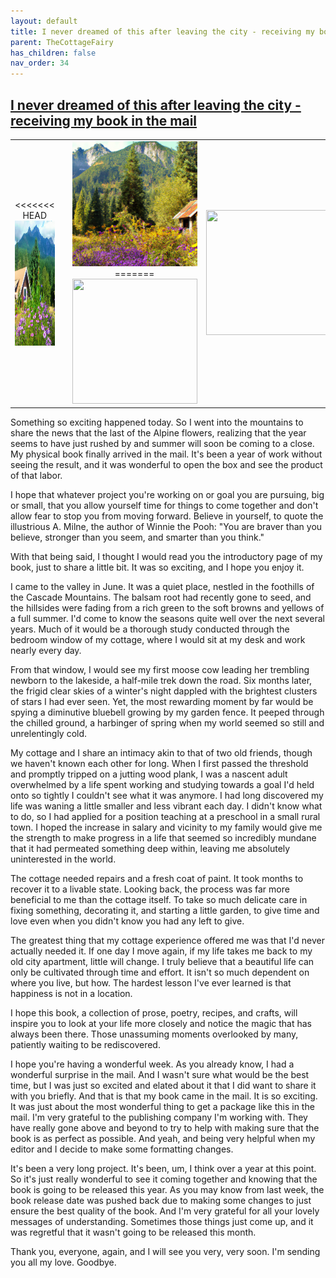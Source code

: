 ```yaml
---
layout: default
title: I never dreamed of this after leaving the city - receiving my book in the mail
parent: TheCottageFairy
has_children: false
nav_order: 34
---
```


## [I never dreamed of this after leaving the city - receiving my book in the mail](https://www.youtube.com/watch?v=Q6OXIKIPVT8)

<div>
<table align="center">
	<tr>
		<td align="center">
<<<<<<< HEAD
			<img src="../../assets/cottage_fairy_ai_generated_photos/I_never_dreamed_of_this_after_leaving_the_city_-_receiving_my_book_in_the_mail-[Q6OXIKIPVT8]/generated_00.png" height="200" width="200"/>
		</td>
		<td align="center">
			<img src="../../assets/cottage_fairy_ai_generated_photos/I_never_dreamed_of_this_after_leaving_the_city_-_receiving_my_book_in_the_mail-[Q6OXIKIPVT8]/generated_01.png" height="200" width="200"/>
		</td>
		<td align="center">
			<img src="../../assets/cottage_fairy_ai_generated_photos/I_never_dreamed_of_this_after_leaving_the_city_-_receiving_my_book_in_the_mail-[Q6OXIKIPVT8]/generated_02.png" height="200" width="200"/>
=======
			<img src="../../posters/I_never_dreamed_of_this_after_leaving_the_city_-_receiving_my_book_in_the_mail-[Q6OXIKIPVT8]/generated_00.png" height="200" width="200"/>
		</td>
		<td align="center">
			<img src="../../posters/I_never_dreamed_of_this_after_leaving_the_city_-_receiving_my_book_in_the_mail-[Q6OXIKIPVT8]/generated_01.png" height="200" width="200"/>
		</td>
		<td align="center">
			<img src="../../posters/I_never_dreamed_of_this_after_leaving_the_city_-_receiving_my_book_in_the_mail-[Q6OXIKIPVT8]/generated_02.png" height="200" width="200"/>
>>>>>>> ffe52613361410ad9d371a0f80e81de4dd24175f
		</td>
	</tr>
</table>
</div>

Something so exciting happened today. So I went into the mountains to share the news that the last of the Alpine flowers, realizing that the year seems to have just rushed by and summer will soon be coming to a close. My physical book finally arrived in the mail. It's been a year of work without seeing the result, and it was wonderful to open the box and see the product of that labor.

I hope that whatever project you're working on or goal you are pursuing, big or small, that you allow yourself time for things to come together and don't allow fear to stop you from moving forward. Believe in yourself, to quote the illustrious A. Milne, the author of Winnie the Pooh: "You are braver than you believe, stronger than you seem, and smarter than you think."

With that being said, I thought I would read you the introductory page of my book, just to share a little bit. It was so exciting, and I hope you enjoy it.

I came to the valley in June. It was a quiet place, nestled in the foothills of the Cascade Mountains. The balsam root had recently gone to seed, and the hillsides were fading from a rich green to the soft browns and yellows of a full summer. I'd come to know the seasons quite well over the next several years. Much of it would be a thorough study conducted through the bedroom window of my cottage, where I would sit at my desk and work nearly every day.

From that window, I would see my first moose cow leading her trembling newborn to the lakeside, a half-mile trek down the road. Six months later, the frigid clear skies of a winter's night dappled with the brightest clusters of stars I had ever seen. Yet, the most rewarding moment by far would be spying a diminutive bluebell growing by my garden fence. It peeped through the chilled ground, a harbinger of spring when my world seemed so still and unrelentingly cold.

My cottage and I share an intimacy akin to that of two old friends, though we haven't known each other for long. When I first passed the threshold and promptly tripped on a jutting wood plank, I was a nascent adult overwhelmed by a life spent working and studying towards a goal I'd held onto so tightly I couldn't see what it was anymore. I had long discovered my life was waning a little smaller and less vibrant each day. I didn't know what to do, so I had applied for a position teaching at a preschool in a small rural town. I hoped the increase in salary and vicinity to my family would give me the strength to make progress in a life that seemed so incredibly mundane that it had permeated something deep within, leaving me absolutely uninterested in the world.

The cottage needed repairs and a fresh coat of paint. It took months to recover it to a livable state. Looking back, the process was far more beneficial to me than the cottage itself. To take so much delicate care in fixing something, decorating it, and starting a little garden, to give time and love even when you didn't know you had any left to give.

The greatest thing that my cottage experience offered me was that I'd never actually needed it. If one day I move again, if my life takes me back to my old city apartment, little will change. I truly believe that a beautiful life can only be cultivated through time and effort. It isn't so much dependent on where you live, but how. The hardest lesson I've ever learned is that happiness is not in a location.

I hope this book, a collection of prose, poetry, recipes, and crafts, will inspire you to look at your life more closely and notice the magic that has always been there. Those unassuming moments overlooked by many, patiently waiting to be rediscovered.

I hope you're having a wonderful week. As you already know, I had a wonderful surprise in the mail. And I wasn't sure what would be the best time, but I was just so excited and elated about it that I did want to share it with you briefly. And that is that my book came in the mail. It is so exciting. It was just about the most wonderful thing to get a package like this in the mail. I'm very grateful to the publishing company I'm working with. They have really gone above and beyond to try to help with making sure that the book is as perfect as possible. And yeah, and being very helpful when my editor and I decide to make some formatting changes.

It's been a very long project. It's been, um, I think over a year at this point. So it's just really wonderful to see it coming together and knowing that the book is going to be released this year. As you may know from last week, the book release date was pushed back due to making some changes to just ensure the best quality of the book. And I'm very grateful for all your lovely messages of understanding. Sometimes those things just come up, and it was regretful that it wasn't going to be released this month.

Thank you, everyone, again, and I will see you very, very soon. I'm sending you all my love. Goodbye.